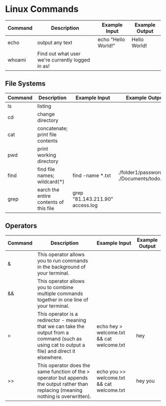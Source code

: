 # Linux Commands

| Command | Description | Example Input | Example Output |
|---------|-------------|---------------|----------------|
| echo | output any text | echo "Hello World!" | Hello World! |
| whoami | Find out what user we're currently logged in as! |

## File Systems

| Command | Description | Example Input | Example Output |
|---------|-------------|---------------|----------------|
| ls | listing |
| cd | change directory |
| cat | concatenate; print file contents |
| pwd | print working directory |
| find | find file names; wildcard(*) | find -name *.txt | ./folder1/passwords.txt ./Documents/todo.txt |
| grep | earch the entire contents of this file | grep "81.143.211.90" access.log |

## Operators
| Command | Description | Example Input | Example Output |
|---------|-------------|---------------|----------------|
| & |	This operator allows you to run commands in the background of your terminal. |
| && | This operator allows you to combine multiple commands together in one line of your terminal. |
| > | This operator is a redirector - meaning that we can take the output from a command (such as using cat to output a file) and direct it elsewhere. | echo hey > welcome.txt && cat welcome.txt | hey |
| >> | This operator does the same function of the > operator but appends the output rather than replacing (meaning nothing is overwritten). | echo you >> welcome.txt && cat welcome.txt | hey you |
